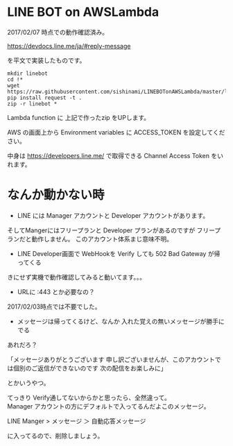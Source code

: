 # LINE BOT on AWSLambda

2017/02/07 時点での動作確認済み。

<https://devdocs.line.me/ja/#reply-message>

を平文で実装したものです。

```
mkdir linebot
cd !*
wget https://raw.githubusercontent.com/sishinami/LINEBOTonAWSLambda/master/lambda_function.py
pip install request -t .
zip -r linebot *
```

Lambda function に 上記で作ったzip をUPします。

AWS の画面上から
Environment variables に 
ACCESS_TOKEN 
を設定してください。

中身は
<https://developers.line.me/>
で取得できる Channel Access Token をいれます。


# なんか動かない時

* LINE には Manager アカウントと Developer アカウントがあります。  

そしてMangerにはフリープランと Developer プランがあるのですが
フリープランだと動作しません。
このアカウント体系まじ意味不明。

* LINE Developer画面で WebHookを Verify しても 502 Bad Gateway が帰ってくる

きにせず実機で動作確認してみると動いてます。。。

* URLに :443 とか必要なの？

2017/02/03時点では不要でした。

* メッセージは帰ってくるけど、なんか 入れた覚えの無いメッセージが勝手にでる

あれだろ？ 

「メッセージありがとうございます 申し訳ございませんが、このアカウントでは個別のご返信ができないのです 次の配信をお楽しみに」

とかいうやつ。

てっきり Verify通してないからかと思ったら、全然違って。  
Manager アカウントの方にデフォルトで入ってるんだよこのメッセージ。  

LINE Manger > メッセージ ＞ 自動応答メッセージ

に入ってるので、削除しましょう。


